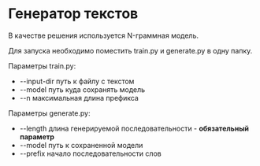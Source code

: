 # Генератор текстов
В качестве решения используется N-граммная модель.

Для запуска необходимо поместить train.py и generate.py в одну папку.

Параметры train.py:
* --input-dir путь к файлу с текстом
* --model путь куда сохранять модель
* --n максимальная длина префикса

Параметры generate.py:
* --length длина генерируемой последовательности - **обязательный параметр**
* --model путь к сохраненной модели
* --prefix начало последовательности слов
